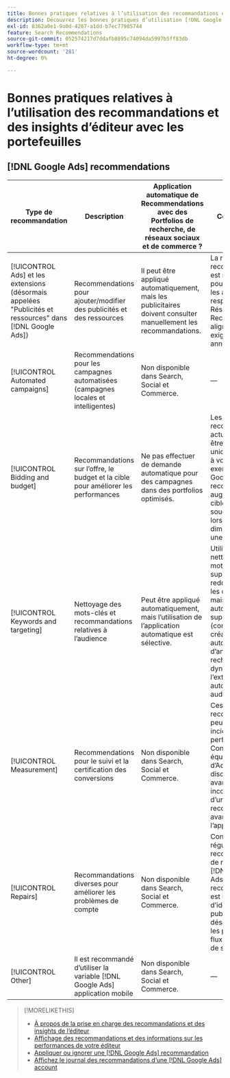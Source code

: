 ```yaml
---
title: Bonnes pratiques relatives à l’utilisation des recommandations et des insights d’éditeur avec les portefeuilles
description: Découvrez les bonnes pratiques d’utilisation [!DNL Google Ads] recommandations avec vos portfolios Search, Social et Commerce.
exl-id: 8362a0e1-9a0d-4287-a1dd-b7ec77985744
feature: Search Recommendations
source-git-commit: 052574217d7ddafb8895c74094da5997b5ff83db
workflow-type: tm+mt
source-wordcount: '281'
ht-degree: 0%

---
```


# Bonnes pratiques relatives à l’utilisation des recommandations et des insights d’éditeur avec les portefeuilles

<!-- If we don't come up with similar ones for MS, then rename this file "... Google Ads ..." -->

## [!DNL Google Ads] recommendations

| Type de recommandation | Description | Application automatique de Recommendations avec des Portfolios de recherche, de réseaux sociaux et de commerce ? | Commentaires |
|--- |--- |--- |--- |
| [!UICONTROL Ads] et les extensions (désormais appelées &quot;Publicités et ressources&quot; dans [!DNL Google Ads]) | Recommendations pour ajouter/modifier des publicités et des ressources | Il peut être appliqué automatiquement, mais les publicitaires doivent consulter manuellement les recommandations. | La révision des recommandations est nécessaire pour s’assurer que les annonces responsives sur le Réseau de Recherche sont alignées sur les exigences des annonceurs. |
| [!UICONTROL Automated campaigns] | Recommendations pour les campagnes automatisées (campagnes locales et intelligentes) | Non disponible dans Search, Social et Commerce. | — |
| [!UICONTROL Bidding and budget] | Recommandations sur l’offre, le budget et la cible pour améliorer les performances | Ne pas effectuer de demande automatique pour des campagnes dans des portfolios optimisés. | Les recommandations actuelles peuvent être unidimensionnelles à vos fins. Par exemple : [!DNL Google Ads] recommande une augmentation de la cible CPA, sans souci de budget, lorsque les clics diminuent pour une campagne. |
| [!UICONTROL Keywords and targeting] | Nettoyage des mots-clés et recommandations relatives à l’audience | Peut être appliqué automatiquement, mais l’utilisation de l’application automatique est sélective. | Utilisez le nettoyage des mots-clés et la suppression des redondances entre les campagnes, mais évitez toute automatisation supplémentaire (comme la création automatique d’annonces de recherche dynamique ou l’extension automatique des audiences). |
| [!UICONTROL Measurement] | Recommendations pour le suivi et la certification des conversions | Non disponible dans Search, Social et Commerce. | Ces recommandations peuvent avoir une incidence sur les performances. Consultez votre équipe de compte d’Adobe pour discuter des avantages et des inconvénients d’une recommandation avant de l’appliquer. |
| [!UICONTROL Repairs] | Recommandations diverses pour améliorer les problèmes de compte | Non disponible dans Search, Social et Commerce. | Consultez régulièrement les recommandations de réparation dans [!DNL Google Ads]. Ce type de recommandation est un bon moyen d’identifier les publicités désapprouvées, les problèmes de flux, les problèmes de suivi, etc. |
| [!UICONTROL Other] | Il est recommandé d’utiliser la variable [!DNL Google Ads] application mobile | Non disponible dans Search, Social et Commerce. | — |

>[!MORELIKETHIS]
>
>* [À propos de la prise en charge des recommandations et des insights de l’éditeur](recommendation-support.md)
>* [Affichage des recommandations et des informations sur les performances de votre éditeur](recommendation-view.md)
>* [Appliquer ou ignorer une [!DNL Google Ads] recommandation](google-recommendation-apply-dismiss.md)
>* [Affichez le journal des recommandations d’une [!DNL Google Ads] account](google-recommendation-view-log.md)

